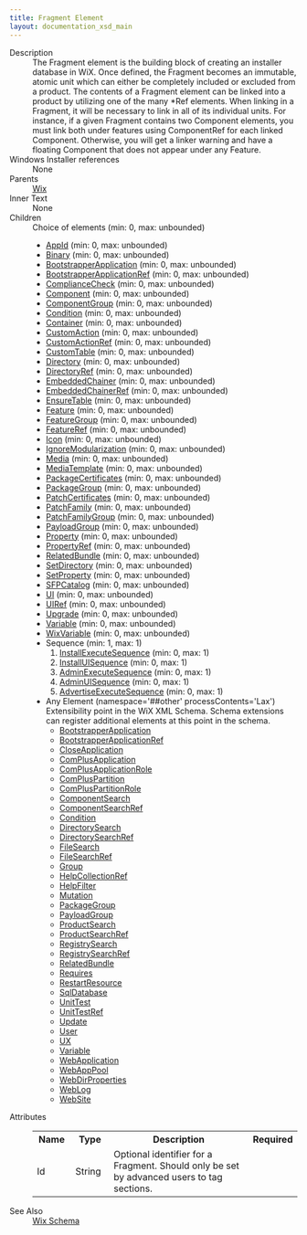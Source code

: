 ```yaml
---
title: Fragment Element
layout: documentation_xsd_main
---
```

<dl>
  <dt>Description</dt>
  <dd>                 The Fragment element is the building block of creating an installer database in WiX.  Once defined,                 the Fragment becomes an immutable, atomic unit which can either be completely included or excluded                 from a product.  The contents of a Fragment element can be linked into a product by utilizing one                 of the many *Ref elements.  When linking in a Fragment, it will be necessary to link in all of its                 individual units.  For instance, if a given Fragment contains two Component elements, you must link                 both under features using ComponentRef for each linked Component.  Otherwise, you will get a linker                 warning and have a floating Component that does not appear under any Feature.             </dd>
  <dt>Windows Installer references</dt>
  <dd>None</dd>
  <dt>Parents</dt>
  <dd>
    <a href="../wix/">Wix</a>
  </dd>
  <dt>Inner Text</dt>
  <dd>None</dd>
  <dt>Children</dt>
  <dd>Choice of elements (min: 0, max: unbounded)<ul><li><a href="../appid/">AppId</a> (min: 0, max: unbounded)</li><li><a href="../binary/">Binary</a> (min: 0, max: unbounded)</li><li><a href="../bootstrapperapplication/">BootstrapperApplication</a> (min: 0, max: unbounded)</li><li><a href="../bootstrapperapplicationref/">BootstrapperApplicationRef</a> (min: 0, max: unbounded)</li><li><a href="../compliancecheck/">ComplianceCheck</a> (min: 0, max: unbounded)</li><li><a href="../component/">Component</a> (min: 0, max: unbounded)</li><li><a href="../componentgroup/">ComponentGroup</a> (min: 0, max: unbounded)</li><li><a href="../condition/">Condition</a> (min: 0, max: unbounded)</li><li><a href="../container/">Container</a> (min: 0, max: unbounded)</li><li><a href="../customaction/">CustomAction</a> (min: 0, max: unbounded)</li><li><a href="../customactionref/">CustomActionRef</a> (min: 0, max: unbounded)</li><li><a href="../customtable/">CustomTable</a> (min: 0, max: unbounded)</li><li><a href="../directory/">Directory</a> (min: 0, max: unbounded)</li><li><a href="../directoryref/">DirectoryRef</a> (min: 0, max: unbounded)</li><li><a href="../embeddedchainer/">EmbeddedChainer</a> (min: 0, max: unbounded)</li><li><a href="../embeddedchainerref/">EmbeddedChainerRef</a> (min: 0, max: unbounded)</li><li><a href="../ensuretable/">EnsureTable</a> (min: 0, max: unbounded)</li><li><a href="../feature/">Feature</a> (min: 0, max: unbounded)</li><li><a href="../featuregroup/">FeatureGroup</a> (min: 0, max: unbounded)</li><li><a href="../featureref/">FeatureRef</a> (min: 0, max: unbounded)</li><li><a href="../icon/">Icon</a> (min: 0, max: unbounded)</li><li><a href="../ignoremodularization/">IgnoreModularization</a> (min: 0, max: unbounded)</li><li><a href="../media/">Media</a> (min: 0, max: unbounded)</li><li><a href="../mediatemplate/">MediaTemplate</a> (min: 0, max: unbounded)</li><li><a href="../packagecertificates/">PackageCertificates</a> (min: 0, max: unbounded)</li><li><a href="../packagegroup/">PackageGroup</a> (min: 0, max: unbounded)</li><li><a href="../patchcertificates/">PatchCertificates</a> (min: 0, max: unbounded)</li><li><a href="../patchfamily/">PatchFamily</a> (min: 0, max: unbounded)</li><li><a href="../patchfamilygroup/">PatchFamilyGroup</a> (min: 0, max: unbounded)</li><li><a href="../payloadgroup/">PayloadGroup</a> (min: 0, max: unbounded)</li><li><a href="../property/">Property</a> (min: 0, max: unbounded)</li><li><a href="../propertyref/">PropertyRef</a> (min: 0, max: unbounded)</li><li><a href="../relatedbundle/">RelatedBundle</a> (min: 0, max: unbounded)</li><li><a href="../setdirectory/">SetDirectory</a> (min: 0, max: unbounded)</li><li><a href="../setproperty/">SetProperty</a> (min: 0, max: unbounded)</li><li><a href="../sfpcatalog/">SFPCatalog</a> (min: 0, max: unbounded)</li><li><a href="../ui/">UI</a> (min: 0, max: unbounded)</li><li><a href="../uiref/">UIRef</a> (min: 0, max: unbounded)</li><li><a href="../upgrade/">Upgrade</a> (min: 0, max: unbounded)</li><li><a href="../variable/">Variable</a> (min: 0, max: unbounded)</li><li><a href="../wixvariable/">WixVariable</a> (min: 0, max: unbounded)</li><li>Sequence (min: 1, max: 1)<ol><li><a href="../installexecutesequence/">InstallExecuteSequence</a> (min: 0, max: 1)</li><li><a href="../installuisequence/">InstallUISequence</a> (min: 0, max: 1)</li><li><a href="../adminexecutesequence/">AdminExecuteSequence</a> (min: 0, max: 1)</li><li><a href="../adminuisequence/">AdminUISequence</a> (min: 0, max: 1)</li><li><a href="../advertiseexecutesequence/">AdvertiseExecuteSequence</a> (min: 0, max: 1)</li></ol></li><li><span class="extension">Any Element (namespace='##other' processContents='Lax')                          Extensibility point in the WiX XML Schema.  Schema extensions can register additional                         elements at this point in the schema.                     </span><ul><li><a href="../bootstrapperapplication/">BootstrapperApplication</a></li><li><a href="../bootstrapperapplicationref/">BootstrapperApplicationRef</a></li><li><a href="../util/closeapplication" class="extension">CloseApplication</a></li><li><a href="../complus/complusapplication" class="extension">ComPlusApplication</a></li><li><a href="../complus/complusapplicationrole" class="extension">ComPlusApplicationRole</a></li><li><a href="../complus/compluspartition" class="extension">ComPlusPartition</a></li><li><a href="../complus/compluspartitionrole" class="extension">ComPlusPartitionRole</a></li><li><a href="../util/componentsearch" class="extension">ComponentSearch</a></li><li><a href="../util/componentsearchref" class="extension">ComponentSearchRef</a></li><li><a href="../bal/condition" class="extension">Condition</a></li><li><a href="../util/directorysearch" class="extension">DirectorySearch</a></li><li><a href="../util/directorysearchref" class="extension">DirectorySearchRef</a></li><li><a href="../util/filesearch" class="extension">FileSearch</a></li><li><a href="../util/filesearchref" class="extension">FileSearchRef</a></li><li><a href="../util/group" class="extension">Group</a></li><li><a href="../vs/helpcollectionref" class="extension">HelpCollectionRef</a></li><li><a href="../vs/helpfilter" class="extension">HelpFilter</a></li><li><a href="../lux/mutation" class="extension">Mutation</a></li><li><a href="../packagegroup/">PackageGroup</a></li><li><a href="../payloadgroup/">PayloadGroup</a></li><li><a href="../util/productsearch" class="extension">ProductSearch</a></li><li><a href="../util/productsearchref" class="extension">ProductSearchRef</a></li><li><a href="../util/registrysearch" class="extension">RegistrySearch</a></li><li><a href="../util/registrysearchref" class="extension">RegistrySearchRef</a></li><li><a href="../relatedbundle/">RelatedBundle</a></li><li><a href="../dependency/requires" class="extension">Requires</a></li><li><a href="../util/restartresource" class="extension">RestartResource</a></li><li><a href="../sql/sqldatabase" class="extension">SqlDatabase</a></li><li><a href="../lux/unittest" class="extension">UnitTest</a></li><li><a href="../lux/unittestref" class="extension">UnitTestRef</a></li><li><a href="../update/">Update</a></li><li><a href="../util/user" class="extension">User</a></li><li><a href="../ux/">UX</a></li><li><a href="../variable/">Variable</a></li><li><a href="../iis/webapplication" class="extension">WebApplication</a></li><li><a href="../iis/webapppool" class="extension">WebAppPool</a></li><li><a href="../iis/webdirproperties" class="extension">WebDirProperties</a></li><li><a href="../iis/weblog" class="extension">WebLog</a></li><li><a href="../iis/website" class="extension">WebSite</a></li></ul></li></ul></dd>
  <dt>Attributes</dt>
  <dd>
    <table cellspacing="0" cellpadding="0" class="schema">
      <tr>
        <th width="15%">Name</th>
        <th width="15%">Type</th>
        <th width="65%">Description</th>
        <th width="15%">Required</th>
      </tr>
      <tr>
        <td>Id</td>
        <td>String</td>
        <td>                     Optional identifier for a Fragment.  Should only be set by advanced users to tag sections.                 </td>
        <td>&nbsp;</td>
      </tr>
    </table>
  </dd>
  <dt>See Also</dt>
  <dd>
    <a href="../wix">Wix Schema</a>
  </dd>
</dl>
